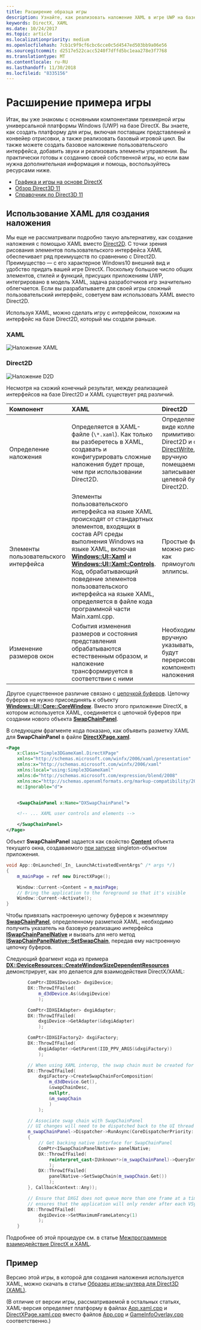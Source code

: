 ```yaml
---
title: Расширение образца игры
description: Узнайте, как реализовать наложение XAML в игре UWP на базе DirectX.
keywords: DirectX, XAML
ms.date: 10/24/2017
ms.topic: article
ms.localizationpriority: medium
ms.openlocfilehash: 7cb1c9f9cf6cbc6cce0c5d4547ed503bb9a06e56
ms.sourcegitcommit: d2517e522cacc5240f7dffd5bc1eaa278e3f7768
ms.translationtype: MT
ms.contentlocale: ru-RU
ms.lasthandoff: 11/30/2018
ms.locfileid: "8335156"
---
```

# <a name="extend-the-game-sample"></a>Расширение примера игры

Итак, вы уже знакомы с основными компонентами трехмерной игры универсальной платформы Windows (UWP) на базе DirectX. Вы знаете, как создать платформу для игры, включая поставщик представлений и конвейер отрисовки, а также реализовать базовый игровой цикл. Вы также можете создать базовое наложение пользовательского интерфейса, добавить звуки и реализовать элементы управления. Вы практически готовы к созданию своей собственной игры, но если вам нужна дополнительная информация и помощь, воспользуйтесь ресурсами ниже.

-   [Графика и игры на основе DirectX](https://msdn.microsoft.com/library/windows/desktop/ee663274)
-   [Обзор Direct3D 11](https://msdn.microsoft.com/library/windows/desktop/ff476345)
-   [Справочник по Direct3D 11](https://msdn.microsoft.com/library/windows/desktop/ff476147)

## <a name="using-xaml-for-the-overlay"></a>Использование XAML для создания наложения


Мы еще не рассматривали подробно такую альтернативу, как создание наложения с помощью XAML вместо [Direct2D](https://msdn.microsoft.com/library/windows/desktop/dd370990). С точки зрения рисования элементов пользовательского интерфейса XAML обеспечивает ряд преимуществ по сравнению с Direct2D. Преимущество — с его характерное Windows10 внешний вид и удобство придать вашей игре DirectX. Поскольку большое число общих элементов, стилей и функций, присущих приложениям UWP, интегрировано в модель XAML, задача разработчиков игр значительно облегчается. Если вы разрабатываете для своей игры сложный пользовательский интерфейс, советуем вам использовать XAML вместо Direct2D.

Используя XAML, можно сделать игру с интерфейсом, похожим на интерфейс на базе Direct2D, который мы создали раньше.

### <a name="xaml"></a>XAML
![Наложение XAML](./images/simple-dx-game-extend-xaml.PNG)

### <a name="direct2d"></a>Direct2D
![Наложение D2D](./images/simple-dx-game-extend-d2d.PNG)

Несмотря на схожий конечный результат, между реализацией интерфейсов на базе Direct2D и XAML существует ряд различий.

Компонент | XAML| Direct2D
:----------|:----------- | :-----------
Определение наложения | Определяется в XAML-файле (`\*.xaml`). Как только вы разберетесь в XAML, создавать и конфигурировать сложные наложения будет проще, чем при использовании Direct2D.| Определяется в виде коллекции примитивов Direct2D и строк [DirectWrite](https://msdn.microsoft.com/library/windows/desktop/dd368038), вручную помещаемых и записываемых в целевой буфер Direct2D. 
Элементы пользовательского интерфейса | Элементы пользовательского интерфейса на языке XAML происходят от стандартных элементов, входящих в состав API среды выполнения Windows на языке XAML, включая [**Windows::UI::Xaml**](https://msdn.microsoft.com/library/windows/apps/br209045) и [**Windows::UI::Xaml::Controls**](https://msdn.microsoft.com/library/windows/apps/br227716). Код, обрабатывающий поведение элементов пользовательского интерфейса на языке XAML, определяется в файле кода программной части Main.xaml.cpp. | Простые фигуры можно рисовать как прямоугольники и эллипсы.
Изменение размеров окон | События изменения размеров и состояния представления обрабатываются естественным образом, и наложение трансформируется в соответствии с ними | Необходимо вручную указывать, как будут перерисовываться компоненты наложения.


Другое существенное различие связано с [цепочкой буферов](https://docs.microsoft.com/windows/uwp/graphics-concepts/swap-chains). Цепочку буферов не нужно присоединять к объекту [**Windows::UI::Core::CoreWindow**](https://docs.microsoft.com/uwp/api/windows.ui.core.corewindow). Вместо этого приложение DirectX, в котором используется XAML, соединяется с цепочкой буферов при создании нового объекта [**SwapChainPanel**](https://docs.microsoft.com/uwp/api/windows.ui.xaml.controls.swapchainpanel). 

В следующем фрагменте кода показано, как объявить разметку XAML для **SwapChainPanel** в файле [**DirectXPage.xaml**](https://github.com/Microsoft/Windows-universal-samples/blob/6370138b150ca8a34ff86de376ab6408c5587f5d/Samples/Simple3DGameXaml/cpp/DirectXPage.xaml).
```xml
<Page
    x:Class="Simple3DGameXaml.DirectXPage"
    xmlns="http://schemas.microsoft.com/winfx/2006/xaml/presentation"
    xmlns:x="http://schemas.microsoft.com/winfx/2006/xaml"
    xmlns:local="using:Simple3DGameXaml"
    xmlns:d="http://schemas.microsoft.com/expression/blend/2008"
    xmlns:mc="http://schemas.openxmlformats.org/markup-compatibility/2006"
    mc:Ignorable="d">


    <SwapChainPanel x:Name="DXSwapChainPanel">

    <!-- ... XAML user controls and elements -->

    </SwapChainPanel>
</Page>
```

Объект **SwapChainPanel** задается как свойство [**Content**](https://docs.microsoft.com/uwp/api/Windows.UI.Xaml.Window.Content) объекта текущего окна, создаваемого [при запуске](https://github.com/Microsoft/Windows-universal-samples/blob/6370138b150ca8a34ff86de376ab6408c5587f5d/Samples/Simple3DGameXaml/cpp/App.xaml.cpp#L45-L51) singleton-объектом приложения.

```cpp
void App::OnLaunched(_In_ LaunchActivatedEventArgs^ /* args */)
{
    m_mainPage = ref new DirectXPage();

    Window::Current->Content = m_mainPage;
    // Bring the application to the foreground so that it's visible
    Window::Current->Activate();
}
```


Чтобы привязать настроенную цепочку буферов к экземпляру [**SwapChainPanel**](https://docs.microsoft.com/uwp/api/Windows.UI.Xaml.Controls.SwapChainPanel), определенному разметкой XAML, необходимо получить указатель на базовую реализацию интерфейса [**ISwapChainPanelNative**](https://msdn.microsoft.com/library/dn302143) и вызвать для него метод [**ISwapChainPanelNative::SetSwapChain**](https://msdn.microsoft.com/library/windows/desktop/dn302144), передав ему настроенную цепочку буферов. 

Следующий фрагмент кода из примера [**DX::DeviceResources::CreateWindowSizeDependentResources**](https://github.com/Microsoft/Windows-universal-samples/blob/6370138b150ca8a34ff86de376ab6408c5587f5d/Samples/Simple3DGameXaml/cpp/Common/DeviceResources.cpp#L218-L521) демонстрирует, как это делается для взаимодействия DirectX/XAML:

```cpp
        ComPtr<IDXGIDevice3> dxgiDevice;
        DX::ThrowIfFailed(
            m_d3dDevice.As(&dxgiDevice)
            );

        ComPtr<IDXGIAdapter> dxgiAdapter;
        DX::ThrowIfFailed(
            dxgiDevice->GetAdapter(&dxgiAdapter)
            );

        ComPtr<IDXGIFactory2> dxgiFactory;
        DX::ThrowIfFailed(
            dxgiAdapter->GetParent(IID_PPV_ARGS(&dxgiFactory))
            );

        // When using XAML interop, the swap chain must be created for composition.
        DX::ThrowIfFailed(
            dxgiFactory->CreateSwapChainForComposition(
                m_d3dDevice.Get(),
                &swapChainDesc,
                nullptr,
                &m_swapChain
                )
            );

        // Associate swap chain with SwapChainPanel
        // UI changes will need to be dispatched back to the UI thread
        m_swapChainPanel->Dispatcher->RunAsync(CoreDispatcherPriority::High, ref new DispatchedHandler([=]()
        {
            // Get backing native interface for SwapChainPanel
            ComPtr<ISwapChainPanelNative> panelNative;
            DX::ThrowIfFailed(
                reinterpret_cast<IUnknown*>(m_swapChainPanel)->QueryInterface(IID_PPV_ARGS(&panelNative))
                );
            DX::ThrowIfFailed(
                panelNative->SetSwapChain(m_swapChain.Get())
                );
        }, CallbackContext::Any));

        // Ensure that DXGI does not queue more than one frame at a time. This both reduces latency and
        // ensures that the application will only render after each VSync, minimizing power consumption.
        DX::ThrowIfFailed(
            dxgiDevice->SetMaximumFrameLatency(1)
            );
    }
```

Подробнее об этой процедуре см. в статье [Межпрограммное взаимодействие DirectX и XAML](directx-and-xaml-interop.md).

## <a name="sample"></a>Пример

Версию этой игры, в которой для создания наложения используется XAML, можно скачать в статье [Образец игры-шутера для Direct3D (XAML)](https://github.com/Microsoft/Windows-universal-samples/tree/master/Samples/Simple3DGameXaml).


(В отличие от версии игры, рассматриваемой в остальных статьях, XAML-версия определяет платформу в файлах [App.xaml.cpp](https://github.com/Microsoft/Windows-universal-samples/blob/6370138b150ca8a34ff86de376ab6408c5587f5d/Samples/Simple3DGameXaml/cpp/App.xaml.cpp) и [DirectXPage.xaml.cpp](https://github.com/Microsoft/Windows-universal-samples/blob/6370138b150ca8a34ff86de376ab6408c5587f5d/Samples/Simple3DGameXaml/cpp/DirectXPage.xaml.cpp) вместо файлов [App.cpp](https://github.com/Microsoft/Windows-universal-samples/blob/6370138b150ca8a34ff86de376ab6408c5587f5d/Samples/Simple3DGameDX/cpp/App.cpp) и [GameInfoOverlay.cpp](https://github.com/Microsoft/Windows-universal-samples/blob/6370138b150ca8a34ff86de376ab6408c5587f5d/Samples/Simple3DGameDX/cpp/GameInfoOverlay.cpp) соответственно.)
